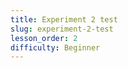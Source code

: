 ```yaml
---
title: Experiment 2 test
slug: experiment-2-test
lesson_order: 2
difficulty: Beginner
---
```


<!-- QUIZ:{"id": "CyRZo4NedP", "type": "quiz", "data": {"quiz": "quiz-test-1"}} -->

<!-- EMPTY_MARKDOWN -->


